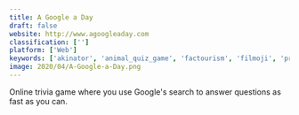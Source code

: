 ```yaml
---
title: A Google a Day
draft: false 
website: http://www.agoogleaday.com
classification: ['']
platform: ['Web']
keywords: ['akinator', 'animal_quiz_game', 'factourism', 'filmoji', 'prize_pig', 'quesly', 'quizclash', 'quizup', 'quizinga', 'showtime', 'scene_it?_box_office_smash', 'trivia_crack', 'trivia.town', 'urban_walks', 'equiz', 'onetrivia', 'tbh']
image: 2020/04/A-Google-a-Day.png
---
```

Online trivia game where you use Google's search to answer questions as fast as you can.